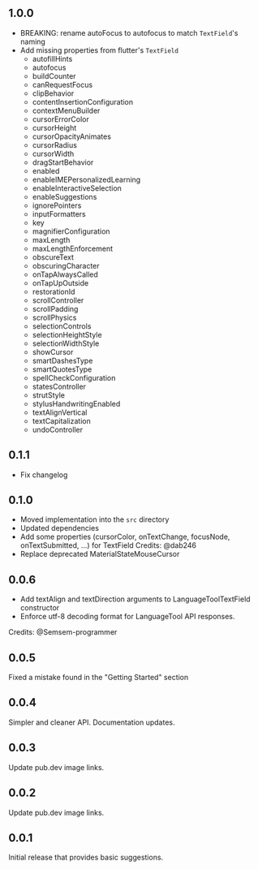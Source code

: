 ## 1.0.0

- BREAKING: rename autoFocus to autofocus to match `TextField`'s naming
- Add missing properties from flutter's `TextField`
  - autofillHints
  - autofocus
  - buildCounter
  - canRequestFocus
  - clipBehavior
  - contentInsertionConfiguration
  - contextMenuBuilder
  - cursorErrorColor
  - cursorHeight
  - cursorOpacityAnimates
  - cursorRadius
  - cursorWidth
  - dragStartBehavior
  - enabled
  - enableIMEPersonalizedLearning
  - enableInteractiveSelection
  - enableSuggestions
  - ignorePointers
  - inputFormatters
  - key
  - magnifierConfiguration
  - maxLength
  - maxLengthEnforcement
  - obscureText
  - obscuringCharacter
  - onTapAlwaysCalled
  - onTapUpOutside
  - restorationId
  - scrollController
  - scrollPadding
  - scrollPhysics
  - selectionControls
  - selectionHeightStyle
  - selectionWidthStyle
  - showCursor
  - smartDashesType
  - smartQuotesType
  - spellCheckConfiguration
  - statesController
  - strutStyle
  - stylusHandwritingEnabled
  - textAlignVertical
  - textCapitalization
  - undoController

## 0.1.1

- Fix changelog

## 0.1.0

- Moved implementation into the `src` directory
- Updated dependencies
- Add some properties (cursorColor, onTextChange, focusNode, onTextSubmitted, ...) for TextField
    Credits: @dab246
- Replace deprecated MaterialStateMouseCursor

## 0.0.6

- Add textAlign and textDirection arguments to LanguageToolTextField constructor
- Enforce utf-8 decoding format for LanguageTool API responses.

Credits: @Semsem-programmer

## 0.0.5

Fixed a mistake found in the "Getting Started" section

## 0.0.4

Simpler and cleaner API. Documentation updates.

## 0.0.3

Update pub.dev image links.

## 0.0.2

Update pub.dev image links.

## 0.0.1

Initial release that provides basic suggestions.
